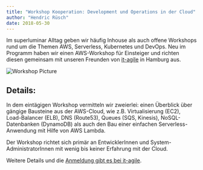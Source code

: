 ```yaml
---
title: "Workshop Kooperation: Development und Operations in der Cloud"
author: "Hendric Rüsch"
date: 2018-05-30
---
```


Im superluminar Alltag geben wir häufig Inhouse als auch offene Workshops rund um die Themen AWS, Serverless, Kubernetes und DevOps.
Neu im Programm haben wir einen AWS-Workshop für Einsteiger und richten diesen gemeinsam mit unseren Freunden von [it-agile](https://it-agile.de) in Hamburg aus.

![Workshop Picture](/img/workshop-pic.jpg)


## Details:

In dem eintägigen Workshop vermitteln wir zweierlei: einen Überblick über gängige Bausteine aus der AWS-Cloud, wie z.B. Virtualisierung (EC2), Load-Balancer (ELB), DNS (Route53), Queues (SQS, Kinesis), NoSQL-Datenbanken (DynamoDB) als auch
den Bau einer einfachen Serverless-Anwendung mit Hilfe von AWS Lambda.

Der Workshop richtet sich primär an EntwicklerInnen und System-AdministratorInnen mit wenig bis keiner Erfahrung mit der Cloud.

Weitere Details und die [Anmeldung gibt es bei it-agile](goo.gl/ntSfUX).
